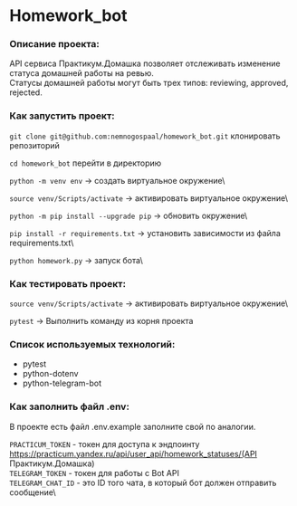 # Homework_bot

### Описание проекта:
API сервиса Практикум.Домашка позволяет отслеживать изменение статуса домашней работы на ревью.\
Статусы домашней работы могут быть трех типов: reviewing, approved, rejected.

### Как запустить проект:

`git clone git@github.com:nemnogospaal/homework_bot.git`  клонировать репозиторий

`cd homework_bot`  перейти в директорию

`python -m venv env` -> создать виртуальное окружение\

`source venv/Scripts/activate` -> активировать виртуальное окружение\

`python -m pip install --upgrade pip` -> обновить окружение\

`pip install -r requirements.txt` -> установить зависимости из файла requirements.txt\

`python homework.py` -> запуск бота\

### Как тестировать проект:
`source venv/Scripts/activate` -> активировать виртуальное окружение\

`pytest` -> Выполнить команду из корня проекта

### Cписок используемых технологий:
- pytest
- python-dotenv
- python-telegram-bot

### Как заполнить файл .env:
В проекте есть файл .env.example заполните свой по аналогии.

`PRACTICUM_TOKEN` - токен для доступа к эндпоинту https://practicum.yandex.ru/api/user_api/homework_statuses/(API Практикум.Домашка)\
`TELEGRAM_TOKEN` - токен для работы с Bot API\
`TELEGRAM_CHAT_ID` - это ID того чата, в который бот должен отправить сообщение\
